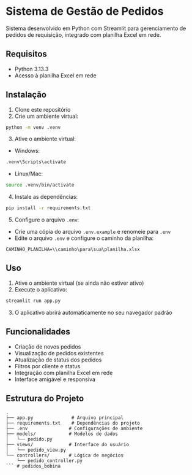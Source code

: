 # Sistema de Gestão de Pedidos

Sistema desenvolvido em Python com Streamlit para gerenciamento de pedidos de requisição, integrado com planilha Excel em rede.

## Requisitos

- Python 3.13.3
- Acesso à planilha Excel em rede

## Instalação

1. Clone este repositório
2. Crie um ambiente virtual:
```bash
python -m venv .venv
```

3. Ative o ambiente virtual:
- Windows:
```bash
.venv\Scripts\activate
```
- Linux/Mac:
```bash
source .venv/bin/activate
```

4. Instale as dependências:
```bash
pip install -r requirements.txt
```

5. Configure o arquivo `.env`:
- Crie uma cópia do arquivo `.env.example` e renomeie para `.env`
- Edite o arquivo `.env` e configure o caminho da planilha:
```
CAMINHO_PLANILHA=\\caminho\para\sua\planilha.xlsx
```

## Uso

1. Ative o ambiente virtual (se ainda não estiver ativo)
2. Execute o aplicativo:
```bash
streamlit run app.py
```

3. O aplicativo abrirá automaticamente no seu navegador padrão

## Funcionalidades

- Criação de novos pedidos
- Visualização de pedidos existentes
- Atualização de status dos pedidos
- Filtros por cliente e status
- Integração com planilha Excel em rede
- Interface amigável e responsiva

## Estrutura do Projeto

```
.
├── app.py              # Arquivo principal
├── requirements.txt    # Dependências do projeto
├── .env               # Configurações de ambiente
├── models/            # Modelos de dados
│   └── pedido.py
├── views/             # Interface do usuário
│   └── pedido_view.py
└── controllers/       # Lógica de negócios
    └── pedido_controller.py
``` # pedidos_bobina
